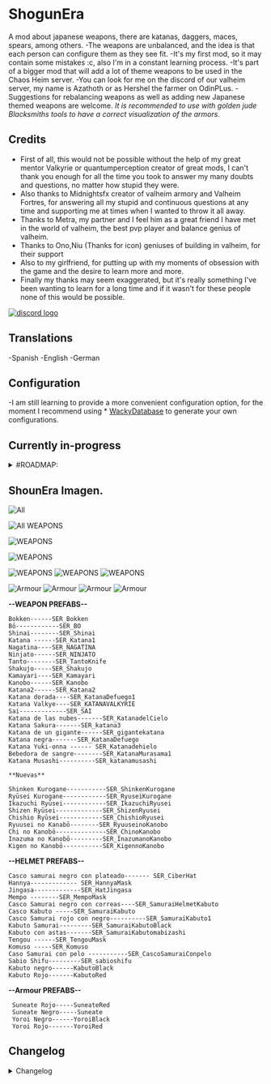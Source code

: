 # ShogunEra
A mod about japanese weapons, there are katanas, daggers, maces, spears, among others.
-The weapons are unbalanced, and the idea is that each person can configure them as they see fit. 
-It's my first mod, so it may contain some mistakes :c, also I'm in a constant learning process.
-It's part of a bigger mod that will add a lot of theme weapons to be used in the Chaos Heim server. 
-You can look for me on the discord of our valheim server, my name is Azathoth or as Hershel the farmer on OdinPLus.
-Suggestions for rebalancing weapons as well as adding new Japanese themed weapons are welcome.
*It is recommended to use with golden jude Blacksmiths tools to have a correct visualization of the armors*.
 
## Credits
* First of all, this would not be possible without the help of my great mentor Valkyrie or quantumperception creator of great mods, I can't thank you enough for all the time you took to answer my many doubts and questions, no matter how stupid they were.
* Also thanks to Midnightsfx creator of valheim armory and Valheim Fortres, for answering all my stupid and continuous questions at any time and supporting me at times when I wanted to throw it all away.
* Thanks to Metra, my partner and I feel him as a great friend I have met in the world of valheim, the best pvp player and balance genius of valheim.
* Thanks to Ono,Niu (Thanks for icon) geniuses of building in valheim, for their support
* Also to my girlfriend, for putting up with my moments of obsession with the game and the desire to learn more and more.
* Finally my thanks may seem exaggerated, but it's really something I've been wanting to learn for a long time and if it wasn't for these people none of this would be possible. 


[![discord logo](https://i.imgur.com/uE6umQE.png)](https://discord.gg/Mj9y2w6w2B)

## Translations
-Spanish
-English
-German

## Configuration
-I am still learning to provide a more convenient configuration option, for the moment I recommend using * [WackyDatabase](https://valheim.thunderstore.io/package/WackyMole/WackysDatabase/) to generate your own configurations.

## Currently in-progress
<details>
  <summary>#ROADMAP:</summary>
  
  * Working on implementing bows and throwing weapons, such as kunais and shurikens. 
  * <p>Elaborate a progressive balance for weapons, as well as their damage and the resources they ask for<p>
  * Configure helmets by era 
  * Add more armors with their respective recipes, resistances, and effects  
  

</details>

## ShounEra Imagen.

 ![All ](https://i.imgur.com/LvWeXGY.png)

 ![All WEAPONS](https://i.imgur.com/ax1fPOd.png)

 ![WEAPONS](https://i.imgur.com/GDIcYs5.png)

 ![WEAPONS](https://i.imgur.com/XeXGyLh.png)

 ![WEAPONS](https://i.imgur.com/RHeahf7.png)
 ![WEAPONS](https://i.imgur.com/NYuNsXu.png)
 ![WEAPONS](https://i.imgur.com/gdfyhx8.png)

 ![Armour](https://i.imgur.com/QHlapY7.png)
 ![Armour](https://i.imgur.com/bX7dllS.png)
 ![Armour](https://i.imgur.com/8GWSEkc.png)
 ![Armour](https://i.imgur.com/RelgRVN.png)




**--WEAPON PREFABS--**
```
Bokken------SER_Bokken
Bō------------SER_BO
Shinai--------SER_Shinai
Katana ------SER_Katana1
Nagatina----SER_NAGATINA
Ninjato------SER_NINJATO
Tanto--------SER_TantoKnife
Shakujo-----SER_Shakujo
Kamayari----SER_Kamayari
Kanobo------SER_Kanobo
Katana2------SER_Katana2
Katana dorada----SER_KatanaDefuego1
Katana Valkye----SER_KATANAVALKYRIE
Sai-------------SER_SAI
Katana de las nubes-------SER_KatanadelCielo
Katana Sakura-------SER_katana3
Katana de un gigante------SER_gigantekatana
Katana negra-------SER_KatanaDefuego
Katana Yuki-onna ------ SER_Katanadehielo
Bebedora de sangre--------SER_KatanaMurasama1
Katana Musashi----------SER_katanamusashi

**Nuevas**

Shinken Kurogane-----------SER_ShinkenKurogane
Ryūsei Kurogane------------SER_RyuseiKurogane
Ikazuchi Ryūsei------------SER_IkazuchiRyusei
Shizen Ryūsei-------------SER_ShizenRyusei
Chishio Ryūsei------------SER_ChishioRyusei
Ryuusei no Kanabō--------SER_RyuuseinoKanobo
Chi no Kanobō--------------SER_ChinoKanobo
Inazuma no Kanobō---------SER_InazumanoKanobo
Kigen no Kanobō-----------SER_KigennoKanobo

```

**--HELMET PREFABS--**
```
Casco samurai negro con plateado------- SER_CiberHat
Hannya------------- SER_HannyaMask
Jingasa-------------SER_HatJingasa 
Mempo --------SER_MempoMask 
Casco Samurai negro con correas----SER_SamuraiHelmetKabuto 
Casco Kabuto -----SER_SamuraiKabuto 
Casco Samurai rojo con negro----------SER_SamuraiKabuto1 
Kabuto Samurai---------SER_SamuraiKabutoBlack 
Kabuto con astas-------SER_SamuraiKabutomabizashi 
Tengou ------SER_TengouMask
Komuso -----SER_Komuso
Caso Samurai con pelo -----------SER_CascoSamuraiConpelo
Sabio Shifu---------SER_sabioshifu
Kabuto negro------KabutoBlack
Kabuto Rojo-------KabutoRed
```
**--Armour PREFABS--**
```
 Suneate Rojo-----SuneateRed
 Suneate Negro-----Suneate
 Yoroi Negro------YoroiBlack
 Yoroi Rojo-------YoroiRed 
```

## Changelog

<details>
  <summary>Changelog</summary>

  <summary>1.0.4</summary>
  
  - Se agregaron 1 armadura ninja, 2 mascaras y cascos, 5 katanas (ashland tier) 4 kanobos (ashland tier)
  - Se cambiaron los requisitos de crafting de algunas armas (reubicadas en la forja)
  - Se agregaron 1 armadura de Ronin y de Hakama 
  - Aun falta configurar y asignar un tier con un sentido de progreso a las armaduras 
  - Added 1 ninja armor, 2 masks and helmets, 5 katanas (ashland tier) 4 kanobos (ashland tier)
  - Changed crafting requirements of some weapons (relocated to the forge)
  - Added 1 Ronin armor and 1 Hakama armor 
  - Still need to configure and assign a tier with a sense of progress to armors 
  

  <summary>1.0.3</summary>

  - Added English translations and corrected the Spanish ones.
  - 4 new helmets and 2 armors were added (without assigning an era, damage, or description).

  <summary>1.0.2</summary>

  - Updated for Ashland.
  - Added language settings; English and German added (credits to Blubbson)
  - Some visual effects were added to the weapons.

  <summary>1.0.1</summary>

  - Added katana recipes and a sense of progress with corresponding damage.
  - Added oriental themed helmets and masks
  - Updated the prefabs of each weapon and mask
  ```


